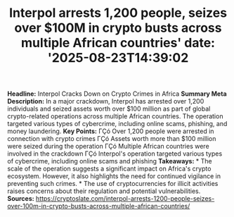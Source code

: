 ﻿---
title: "Interpol arrests 1,200 people, seizes over $100M in crypto busts across multiple African countries'
date: '2025-08-23T14:39:02"
category: "Markets"
summary: ""
slug: "interpol arrests 1200 people seizes over 100m in crypto bust"
source_urls:
  - "https://cryptoslate.com/interpol-arrests-1200-people-seizes-over-100m-in-crypto-busts-across-multiple-african-countries/"
seo:
  title: "Interpol arrests 1,200 people, seizes over $100M in crypto busts across multiple African countries | Hash n Hedge'
  description: '"
  keywords: ["news", "markets", "brief"]
---
**Headline:** Interpol Cracks Down on Crypto Crimes in Africa  **Summary Meta Description:** In a major crackdown, Interpol has arrested over 1,200 individuals and seized assets worth over $100 million as part of global crypto-related operations across multiple African countries. The operation targeted various types of cybercrime, including online scams, phishing, and money laundering.  **Key Points:**  ΓÇó Over 1,200 people were arrested in connection with crypto crimes ΓÇó Assets worth more than $100 million were seized during the operation ΓÇó Multiple African countries were involved in the crackdown ΓÇó Interpol's operation targeted various types of cybercrime, including online scams and phishing  **Takeaways:**  * The scale of the operation suggests a significant impact on Africa's crypto ecosystem. However, it also highlights the need for continued vigilance in preventing such crimes. * The use of cryptocurrencies for illicit activities raises concerns about their regulation and potential vulnerabilities.  **Sources:** https://cryptoslate.com/interpol-arrests-1200-people-seizes-over-100m-in-crypto-busts-across-multiple-african-countries/ 
